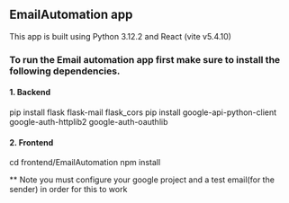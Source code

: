 ## EmailAutomation app
This app is built using Python 3.12.2 and React (vite v5.4.10)
### To run the Email automation app first make sure to install the following dependencies.
#### 1. Backend
pip install flask flask-mail flask_cors
pip install google-api-python-client google-auth-httplib2 google-auth-oauthlib
#### 2. Frontend
cd frontend/EmailAutomation
npm install

** Note you must configure your google project and a test email(for the sender) in order for this to work
